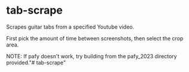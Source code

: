 # tab-scrape
Scrapes guitar tabs from a specified Youtube video.

First pick the amount of time between screenshots, then select the crop area.

NOTE: If pafy doesn't work, try building from the pafy_2023 directory provided."# tab-scrape" 
